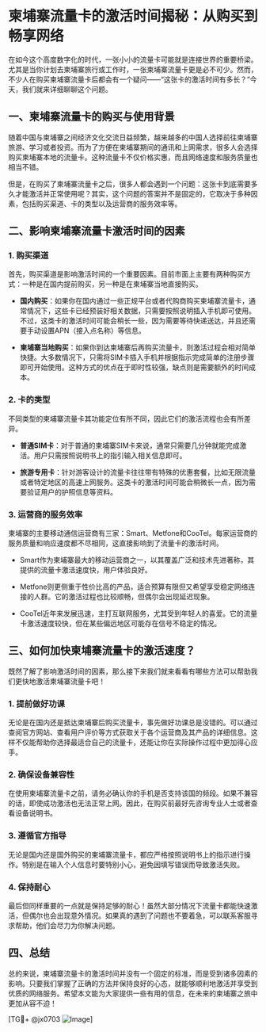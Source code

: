 # 柬埔寨流量卡的激活时间揭秘：从购买到畅享网络

在如今这个高度数字化的时代，一张小小的流量卡可能就是连接世界的重要桥梁。尤其是当你计划去柬埔寨旅行或工作时，一张柬埔寨流量卡更是必不可少。然而，不少人在购买柬埔寨流量卡后都会有一个疑问——“这张卡的激活时间有多长？”今天，我们就来详细聊聊这个问题。

## 一、柬埔寨流量卡的购买与使用背景

随着中国与柬埔寨之间经济文化交流日益频繁，越来越多的中国人选择前往柬埔寨旅游、学习或者投资。而为了方便在柬埔寨期间的通讯和上网需求，很多人会选择购买柬埔寨本地的流量卡。这种流量卡不仅价格实惠，而且网络速度和服务质量也相当不错。

但是，在购买了柬埔寨流量卡之后，很多人都会遇到一个问题：这张卡到底需要多久才能激活并正常使用呢？其实，这个问题的答案并不是固定的，它取决于多种因素，包括购买渠道、卡的类型以及运营商的服务效率等。

## 二、影响柬埔寨流量卡激活时间的因素

### 1. 购买渠道

首先，购买渠道是影响激活时间的一个重要因素。目前市面上主要有两种购买方式：一种是在国内提前购买，另一种是在柬埔寨当地直接购买。

- **国内购买**：如果你在国内通过一些正规平台或者代购商购买柬埔寨流量卡，通常情况下，这些卡已经预装好相关数据，只需要按照说明插入手机即可使用。不过，这类卡的激活时间可能会稍长一些，因为需要等待快递送达，并且还需要手动设置APN（接入点名称）等信息。
  
- **柬埔寨当地购买**：如果你到达柬埔寨后再购买流量卡，则激活过程会相对简单快捷。大多数情况下，只需将SIM卡插入手机并根据指示完成简单的注册步骤即可开始使用。这种方式的优点在于即时性较强，缺点则是需要额外的时间成本。

### 2. 卡的类型

不同类型的柬埔寨流量卡其功能定位有所不同，因此它们的激活流程也会有所差异。

- **普通SIM卡**：对于普通的柬埔寨SIM卡来说，通常只需要几分钟就能完成激活。用户只需按照说明书上的指引输入相关信息即可。
  
- **旅游专用卡**：针对游客设计的流量卡往往带有特殊的优惠套餐，比如无限流量或者特定地区的高速上网服务。这类卡的激活时间可能会稍微长一点，因为需要验证用户的护照信息等资料。

### 3. 运营商的服务效率

柬埔寨的主要移动通信运营商有三家：Smart、Metfone和CooTel。每家运营商的服务质量和响应速度都不尽相同，这直接影响到了流量卡的激活时间。

- Smart作为柬埔寨最大的移动运营商之一，以其覆盖广泛和技术先进著称，其提供的流量卡激活速度快，用户体验良好。
  
- Metfone则更侧重于性价比高的产品，适合预算有限但又希望享受稳定网络连接的人群。它的激活过程也比较顺畅，但偶尔会出现延迟现象。

- CooTel近年来发展迅速，主打互联网服务，尤其受到年轻人的喜爱。它的流量卡激活速度较快，但在某些偏远地区可能存在信号不稳定的情况。

## 三、如何加快柬埔寨流量卡的激活速度？

既然了解了影响激活时间的因素，那么接下来我们就来看看有哪些方法可以帮助我们更快地激活柬埔寨流量卡吧！

### 1. 提前做好功课

无论是在国内还是抵达柬埔寨后购买流量卡，事先做好功课总是没错的。可以通过查阅官方网站、查看用户评价等方式获取关于各个运营商及其产品的详细信息。这样不仅能帮助你选择最适合自己的流量卡，还能让你在实际操作过程中更加得心应手。

### 2. 确保设备兼容性

在使用柬埔寨流量卡之前，请务必确认你的手机是否支持该国的频段。如果不兼容的话，即使成功激活也无法正常上网。因此，在购买前最好先咨询专业人士或者查看设备说明书。

### 3. 遵循官方指导

无论是国内还是国外购买的柬埔寨流量卡，都应严格按照说明书上的指示进行操作。特别是在输入个人信息时要特别小心，避免因填写错误而导致激活失败。

### 4. 保持耐心

最后但同样重要的一点就是保持足够的耐心！虽然大部分情况下流量卡都能快速激活，但偶尔也会出现意外情况。如果真的遇到了问题也不要着急，可以联系客服寻求帮助，他们会尽力为你解决问题。

## 四、总结

总的来说，柬埔寨流量卡的激活时间并没有一个固定的标准，而是受到诸多因素的影响。只要我们掌握了正确的方法并保持良好的心态，就能够顺利地激活并享受到优质的网络服务。希望本文能为大家提供一些有用的信息，在未来的柬埔寨之旅中更加从容不迫！

[TG💪+ @jx0703 ![Image](https://github.com/user-attachments/assets/dbca1d08-cadb-493c-b0ec-ad6f7a83f270)]